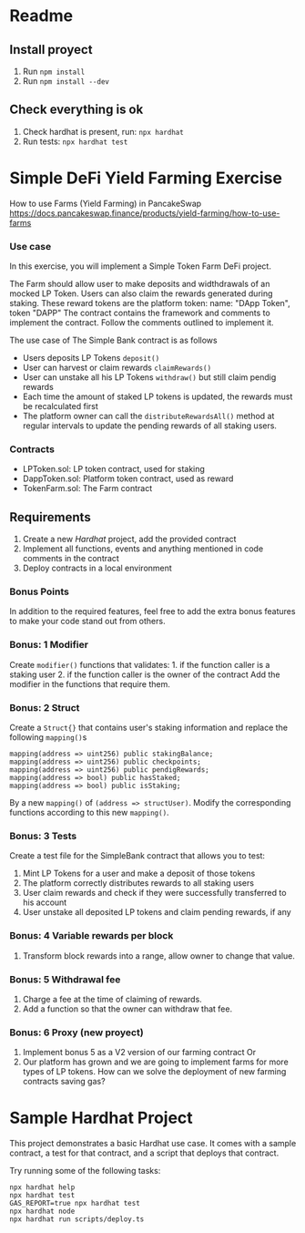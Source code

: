 # Readme

## Install proyect

1. Run `npm install`
2. Run `npm install --dev`

## Check everything is ok

1. Check hardhat is present, run: `npx hardhat`
2. Run tests: `npx hardhat test`


# Simple DeFi Yield Farming Exercise

How to use Farms (Yield Farming) in PancakeSwap
https://docs.pancakeswap.finance/products/yield-farming/how-to-use-farms


### Use case

In this exercise, you will implement a Simple Token Farm DeFi project.

The Farm should allow user to make deposits and widthdrawals of an mocked LP Token.
Users can also claim the rewards generated during staking. These reward tokens are the platform token: name: "DApp Token", token "DAPP"
The contract contains the framework and comments to implement the contract. Follow the comments outlined to implement it. 

The use case of The Simple Bank contract is as follows
- Users deposits LP Tokens `deposit()`
- User can harvest or claim rewards `claimRewards()`
- User can unstake all his LP Tokens `withdraw()` but still claim pendig rewards
- Each time the amount of staked LP tokens is updated, the rewards must be recalculated first
- The platform owner can call the `distributeRewardsAll()` method at regular intervals to update the pending rewards of all staking users.


### Contracts

- LPToken.sol: LP token contract, used for staking
- DappToken.sol: Platform token contract, used as reward
- TokenFarm.sol: The Farm contract



## Requirements
1. Create a new *Hardhat* project, add the provided contract
2. Implement all functions, events and anything mentioned in code comments in the contract
3. Deploy contracts in a local environment

### Bonus Points
In addition to the required features, feel free to add the extra bonus features to make your code stand out from others.


### Bonus: 1 Modifier

Create `modifier()` functions that validates:
    1. if the function caller is a staking user
    2. if the function caller is the owner of the contract
Add the modifier in the functions that require them.


### Bonus: 2 Struct

Create a `Struct{}` that contains user's staking information and replace the following `mapping()`s 

```
mapping(address => uint256) public stakingBalance;
mapping(address => uint256) public checkpoints;
mapping(address => uint256) public pendigRewards;
mapping(address => bool) public hasStaked;
mapping(address => bool) public isStaking;
```

By a new `mapping()` of `(address => structUser)`. 
Modify the corresponding functions according to this new `mapping()`.

### Bonus: 3 Tests

Create a test file for the SimpleBank contract that allows you to test:
1. Mint LP Tokens for a user and make a deposit of those tokens
2. The platform correctly distributes rewards to all staking users
3. User claim rewards and check if they were successfully transferred to his account
4. User unstake all deposited LP tokens and claim pending rewards, if any

### Bonus: 4 Variable rewards per block
1. Transform block rewards into a range, allow owner to change that value.

### Bonus: 5 Withdrawal fee
1. Charge a fee at the time of claiming of rewards.
2. Add a function so that the owner can withdraw that fee.

### Bonus: 6 Proxy (new proyect)
1. Implement bonus 5 as a V2 version of our farming contract
Or
2. Our platform has grown and we are going to implement farms for more types of LP tokens. How can we solve the deployment of new farming contracts saving gas?

# Sample Hardhat Project

This project demonstrates a basic Hardhat use case. It comes with a sample contract, a test for that contract, and a script that deploys that contract.

Try running some of the following tasks:

```shell
npx hardhat help
npx hardhat test
GAS_REPORT=true npx hardhat test
npx hardhat node
npx hardhat run scripts/deploy.ts
```
